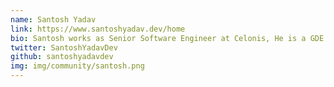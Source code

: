 ```yaml
---
name: Santosh Yadav
link: https://www.santoshyadav.dev/home
bio: Santosh works as Senior Software Engineer at Celonis, He is a GDE for Angular, GitHub Star, and an Auth0 Ambassador, he loves contributing to Angular, NgRx and Nx. He is co-founder for This is Learning where we run free publication and the This is Tech Talks show. 
twitter: SantoshYadavDev
github: santoshyadavdev
img: img/community/santosh.png
---
```

